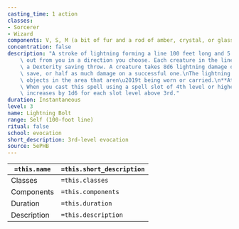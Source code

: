 ```yaml
---
casting_time: 1 action
classes:
- Sorcerer
- Wizard
components: V, S, M (a bit of fur and a rod of amber, crystal, or glass)
concentration: false
description: "A stroke of lightning forming a line 100 feet long and 5 feet wide blasts\
    \ out from you in a direction you choose. Each creature in the line must make\
    \ a Dexterity saving throw. A creature takes 8d6 lightning damage on a failed\
    \ save, or half as much damage on a successful one.\nThe lightning ignites flammable\
    \ objects in the area that aren\u2019t being worn or carried.\n**At Higher Levels.**\
    \ When you cast this spell using a spell slot of 4th level or higher, the damage\
    \ increases by 1d6 for each slot level above 3rd."
duration: Instantaneous
level: 3
name: Lightning Bolt
range: Self (100-foot line)
ritual: false
school: evocation
short_description: 3rd-level evocation
source: 5ePHB
---
```


| `=this.name` | `=this.short_description` |
| ------------ | ------------------------- |
| Classes      | `=this.classes`           |
| Components   | `=this.components`        |
| Duration     | `=this.duration`          |
| Description  | `=this.description`       |
